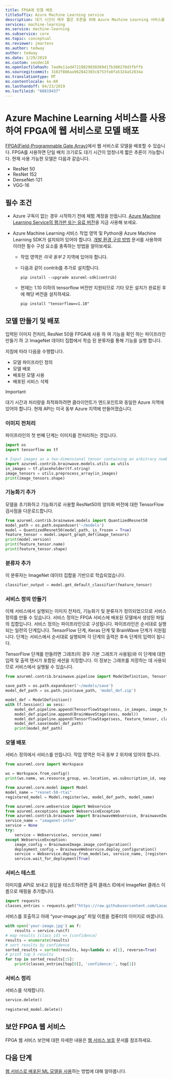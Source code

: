 ```yaml
---
title: FPGA에 모델 배포
titleSuffix: Azure Machine Learning service
description: 대기 시간이 매우 짧은 추론을 위해 Azure Machine Learning 서비스를 사용하여 FPGA에서 실행되는 모델로 웹 서비스를 배포하는 방법을 알아봅니다.
services: machine-learning
ms.service: machine-learning
ms.subservice: core
ms.topic: conceptual
ms.reviewer: jmartens
ms.author: tedway
author: tedway
ms.date: 1/29/2019
ms.custom: seodec18
ms.openlocfilehash: 7aa0e11ed47219829830369d17b300270d3fbffb
ms.sourcegitcommit: 3102f886aa962842303c8753fe8fa5324a52834a
ms.translationtype: MT
ms.contentlocale: ko-KR
ms.lasthandoff: 04/23/2019
ms.locfileid: "60819437"
---
```

# <a name="deploy-a-model-as-a-web-service-on-an-fpga-with-azure-machine-learning-service"></a>Azure Machine Learning 서비스를 사용하여 FPGA에 웹 서비스로 모델 배포

[FPGA(Field-Programmable Gate Array)](concept-accelerate-with-fpgas.md)에서 웹 서비스로 모델을 배포할 수 있습니다.  FPGA를 사용하면 단일 배치 크기로도 대기 시간이 엄청나게 짧은 추론이 가능합니다.  현재 사용 가능한 모델은 다음과 같습니다.
  - ResNet 50
  - ResNet 152
  - DenseNet-121
  - VGG-16   

## <a name="prerequisites"></a>필수 조건

- Azure 구독이 없는 경우 시작하기 전에 체험 계정을 만듭니다. [Azure Machine Learning Service의 평가판 또는 유료 버전](https://aka.ms/AMLFree)을 지금 사용해 보세요.

- Azure Machine Learning 서비스 작업 영역 및 Python용 Azure Machine Learning SDK가 설치되어 있어야 합니다. [개발 환경 구성 방법](how-to-configure-environment.md) 문서를 사용하여 이러한 필수 구성 요소를 충족하는 방법을 알아보세요.
 
  - 작업 영역은 *미국 동부 2* 지역에 있어야 합니다.

  - 다음과 같이 contrib를 추가로 설치합니다.

    ```shell
    pip install --upgrade azureml-sdk[contrib]
    ```

  - 현재는 1.10 이하의 tensorflow 버전만 지원되므로 기타 모든 설치가 완료된 후에 해당 버전을 설치하세요.

    ```shell
    pip install "tensorflow==1.10"
    ```

## <a name="create-and-deploy-your-model"></a>모델 만들기 및 배포
입력된 이미지 전처리, ResNet 50을 FPGA에 사용 하 여 기능을 확인 하는 파이프라인 만들기 하 고 ImageNet 데이터 집합에서 학습 된 분류자를 통해 기능을 실행 합니다.

지침에 따라 다음을 수행합니다.

* 모델 파이프라인 정의
* 모델 배포
* 배포된 모델 사용
* 배포된 서비스 삭제

> [!IMPORTANT]
> 대기 시간과 처리량을 최적화하려면 클라이언트가 엔드포인트와 동일한 Azure 지역에 있어야 합니다.  현재 API는 미국 동부 Azure 지역에 만들어졌습니다.



### <a name="preprocess-image"></a>이미지 전처리
파이프라인의 첫 번째 단계는 이미지를 전처리하는 것입니다.

```python
import os
import tensorflow as tf

# Input images as a two-dimensional tensor containing an arbitrary number of images represented a strings
import azureml.contrib.brainwave.models.utils as utils
in_images = tf.placeholder(tf.string)
image_tensors = utils.preprocess_array(in_images)
print(image_tensors.shape)
```

### <a name="add-featurizer"></a>기능화기 추가
모델을 초기화하고 기능화기로 사용할 ResNet50의 양자화 버전에 대한 TensorFlow 검사점을 다운로드합니다.

```python
from azureml.contrib.brainwave.models import QuantizedResnet50
model_path = os.path.expanduser('~/models')
model = QuantizedResnet50(model_path, is_frozen = True)
feature_tensor = model.import_graph_def(image_tensors)
print(model.version)
print(feature_tensor.name)
print(feature_tensor.shape)
```

### <a name="add-classifier"></a>분류자 추가
이 분류자는 ImageNet 데이터 집합을 기반으로 학습되었습니다.

```python
classifier_output = model.get_default_classifier(feature_tensor)
```

### <a name="create-service-definition"></a>서비스 정의 만들기
이제 서비스에서 실행되는 이미지 전처리, 기능화기 및 분류자가 정의되었으므로 서비스 정의를 만들 수 있습니다. 서비스 정의는 FPGA 서비스에 배포된 모델에서 생성된 파일의 집합입니다. 서비스 정의는 파이프라인으로 구성됩니다. 파이프라인은 순서대로 실행되는 일련의 단계입니다.  TensorFlow 단계, Keras 단계 및 BrainWave 단계가 지원됩니다.  단계는 서비스에서 순서대로 실행되며 각 단계의 출력은 후속 단계의 입력이 됩니다.

TensorFlow 단계를 만들려면 그래프(이 경우 기본 그래프가 사용됨)와 이 단계에 대한 입력 및 출력 텐서가 포함된 세션을 지정합니다.  이 정보는 그래프를 저장하는 데 사용되므로 서비스에서 실행될 수 있습니다.

```python
from azureml.contrib.brainwave.pipeline import ModelDefinition, TensorflowStage, BrainWaveStage

save_path = os.path.expanduser('~/models/save')
model_def_path = os.path.join(save_path, 'model_def.zip')

model_def = ModelDefinition()
with tf.Session() as sess:
    model_def.pipeline.append(TensorflowStage(sess, in_images, image_tensors))
    model_def.pipeline.append(BrainWaveStage(sess, model))
    model_def.pipeline.append(TensorflowStage(sess, feature_tensor, classifier_output))
    model_def.save(model_def_path)
    print(model_def_path)
```

### <a name="deploy-model"></a>모델 배포
서비스 정의에서 서비스를 만듭니다.  작업 영역은 미국 동부 2 위치에 있어야 합니다.

```python
from azureml.core import Workspace

ws = Workspace.from_config()
print(ws.name, ws.resource_group, ws.location, ws.subscription_id, sep = '\n')

from azureml.core.model import Model
model_name = "resnet-50-rtai"
registered_model = Model.register(ws, model_def_path, model_name)

from azureml.core.webservice import Webservice
from azureml.exceptions import WebserviceException
from azureml.contrib.brainwave import BrainwaveWebservice, BrainwaveImage
service_name = "imagenet-infer"
service = None
try:
    service = Webservice(ws, service_name)
except WebserviceException:
    image_config = BrainwaveImage.image_configuration()
    deployment_config = BrainwaveWebservice.deploy_configuration()
    service = Webservice.deploy_from_model(ws, service_name, [registered_model], image_config, deployment_config)
    service.wait_for_deployment(True)
```

### <a name="test-the-service"></a>서비스 테스트
이미지를 API로 보내고 응답을 테스트하려면 출력 클래스 ID에서 ImageNet 클래스 이름으로 매핑을 추가합니다.

```python
import requests
classes_entries = requests.get("https://raw.githubusercontent.com/Lasagne/Recipes/master/examples/resnet50/imagenet_classes.txt").text.splitlines()
```

서비스를 호출하고 아래 “your-image.jpg” 파일 이름을 컴퓨터의 이미지로 바꿉니다. 

```python
with open('your-image.jpg') as f:
    results = service.run(f)
# map results [class_id] => [confidence]
results = enumerate(results)
# sort results by confidence
sorted_results = sorted(results, key=lambda x: x[1], reverse=True)
# print top 5 results
for top in sorted_results[:5]:
    print(classes_entries[top[0]], 'confidence:', top[1])
``` 

### <a name="clean-up-service"></a>서비스 정리
서비스를 삭제합니다.

```python
service.delete()
    
registered_model.delete()
```

## <a name="secure-fpga-web-services"></a>보안 FPGA 웹 서비스

FPGA 웹 서비스 보안에 대한 자세한 내용은 [웹 서비스 보호](how-to-secure-web-service.md) 문서를 참조하세요.


## <a name="next-steps"></a>다음 단계

[웹 서비스로 배포된 ML 모델을 사용](how-to-consume-web-service.md)하는 방법에 대해 알아봅니다.
